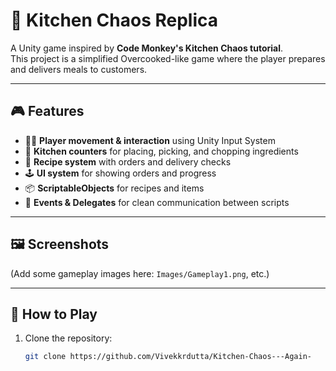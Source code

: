 # 🍴 Kitchen Chaos Replica

A Unity game inspired by **Code Monkey's Kitchen Chaos tutorial**.  
This project is a simplified Overcooked-like game where the player prepares and delivers meals to customers.

---

## 🎮 Features
- 👨‍🍳 **Player movement & interaction** using Unity Input System
- 🍳 **Kitchen counters** for placing, picking, and chopping ingredients
- 🥗 **Recipe system** with orders and delivery checks
- 🕹️ **UI system** for showing orders and progress
- 📦 **ScriptableObjects** for recipes and items
- 🔄 **Events & Delegates** for clean communication between scripts

---

## 🖼️ Screenshots
(Add some gameplay images here: `Images/Gameplay1.png`, etc.)

---

## 🚀 How to Play
1. Clone the repository:
   ```bash
   git clone https://github.com/Vivekkrdutta/Kitchen-Chaos---Again-
